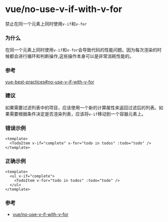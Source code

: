 # vue/no-use-v-if-with-v-for

禁止在同一个元素上同时使用`v-if`和`v-for`

### 为什么

在同一个元素上同时使用`v-if`和`v-for`会导致代码的性能问题。因为每次渲染的时候都会进行循环和判断操作,这些操作本身可以是非常消耗性能的。

### 参考

[vue-best-practices#no-use-v-if-with-v-for](https://github.com/vuejs/vue-best-practices#no-use-v-if-with-v-for)

### 建议

如果需要过滤列表中的项目，应该使用一个新的计算属性来返回过滤后的列表。如果需要根据条件决定是否渲染列表，应该将`v-if`移动到一个容器元素上。

### 错误示例

```vue
<template>
  <TodoItem v-if="complete" v-for="todo in todos" :todo="todo" />
</template>
```

### 正确示例

```vue
<template>
  <ul v-if="complete">
    <TodoItem v-for="todo in todos" :todo="todo" />
  </ul>
</template>
```

### 参考

- [vue/no-use-v-if-with-v-for](https://eslint.vuejs.org/rules/no-use-v-if-with-v-for.html)
